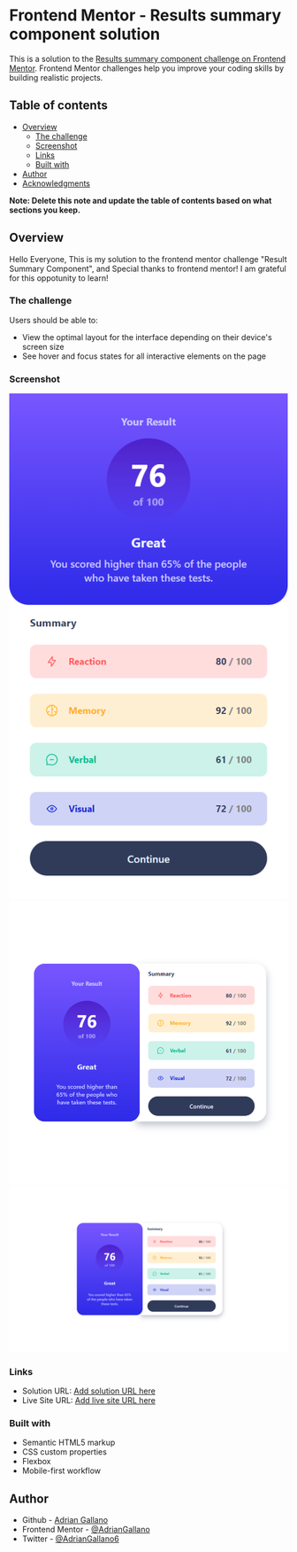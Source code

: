 # Frontend Mentor - Results summary component solution

This is a solution to the [Results summary component challenge on Frontend Mentor](https://www.frontendmentor.io/challenges/results-summary-component-CE_K6s0maV). Frontend Mentor challenges help you improve your coding skills by building realistic projects. 

## Table of contents

- [Overview](#overview)
  - [The challenge](#the-challenge)
  - [Screenshot](#screenshot)
  - [Links](#links)
  - [Built with](#built-with)
- [Author](#author)
- [Acknowledgments](#acknowledgments)

**Note: Delete this note and update the table of contents based on what sections you keep.**

## Overview

Hello Everyone, This is my solution to the frontend mentor challenge "Result Summary Component", and Special thanks to frontend mentor! I am grateful for this oppotunity to learn!

### The challenge

Users should be able to:

- View the optimal layout for the interface depending on their device's screen size
- See hover and focus states for all interactive elements on the page

### Screenshot

![Mobile](./screenshots/mobile.png)
![Tablet](./screenshots/tablet.png)
![Desktiop](./screenshots/desktop.png)

### Links

- Solution URL: [Add solution URL here](https://github.com/AdrianGallano/front-end-practice/tree/main/results-summary-component-main)
- Live Site URL: [Add live site URL here](https://adriangallano.github.io/front-end-practice/results-summary-component-main/)


### Built with

- Semantic HTML5 markup
- CSS custom properties
- Flexbox
- Mobile-first workflow


## Author

- Github - [Adrian Gallano](https://github.com/AdrianGallano)
- Frontend Mentor - [@AdrianGallano](https://www.frontendmentor.io/profile/AdrianGallano)
- Twitter - [@AdrianGallano6](https://twitter.com/AdrianGallano6)



